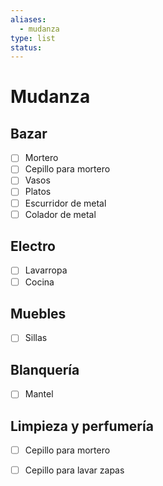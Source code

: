 ```yaml
---
aliases:
  - mudanza
type: list
status:
---
```

# Mudanza
## Bazar
- [ ] Mortero
- [ ] Cepillo para mortero
- [ ] Vasos
- [ ] Platos
- [ ] Escurridor de metal
- [ ] Colador de metal
## Electro
- [ ] Lavarropa
- [ ] Cocina
## Muebles
- [ ] Sillas
## Blanquería
- [ ] Mantel
## Limpieza y perfumería
- [ ] Cepillo para mortero
- [ ] Cepillo para lavar zapas



